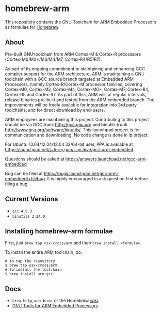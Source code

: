 # homebrew-arm

This repository contains the GNU Toolchain for ARM Embedded Processors as formulae for [Homebrew](http://brew.sh).

## About

Pre-built GNU toolchain from ARM Cortex-M & Cortex-R processors (Cortex-M0/M0+/M3/M4/M7, Cortex-R4/R5/R7).

As part of its ongoing commitment to maintaining and enhancing GCC compiler support for the ARM architecture, ARM is maintaining a GNU toolchain with a GCC source branch targeted at Embedded ARM Processors, namely Cortex-R/Cortex-M processor families, covering Cortex-M0, Cortex-M3, Cortex-M4, Cortex-M0+, Cortex-M7, Cortex-R4, Cortex-R5 and Cortex-R7. As part of this, ARM will, at regular intervals, release binaries pre-built and tested from the ARM embedded branch. The improvements will be freely available for integration into 3rd party toolchains, and for direct download by end-users.

ARM employees are maintaining this project. Contributing to this project should be via GCC trunk http://gcc.gnu.org and binutils trunk http://www.gnu.org/software/binutils/. This launchpad project is for communication and downloading. No code change is done in lp project.

For Ubuntu 10.04/12.04/13.04 32/64-bit user, PPA is available at https://launchpad.net/\~terry.guo/+archive/gcc-arm-embedded.

Questions should be asked at https://answers.launchpad.net/gcc-arm-embedded

Bug can be filed at https://bugs.launchpad.net/gcc-arm-embedded/+filebug. It is highly encouraged to ask question first before filing a bug.

## Current Versions

-   `gcc 4.9.3`
-   `binutils 2.24.0`

## Installing homebrew-arm formulae

First, just `brew tap osx-cross/arm` and then `brew install <formula>`.

To install the entire ARM toolchain, do:

``` {.bash}
# to tap the repository
$ brew tap osx-cross/arm
# to install the toolchain
$ brew install arm-gcc
```

## Docs

-   `brew help`, `man brew`, or the Homebrew [wiki](http://wiki.github.com/mxcl/homebrew).
-   [GNU Tools for ARM Embedded Processors](https://launchpad.net/gcc-arm-embedded)

